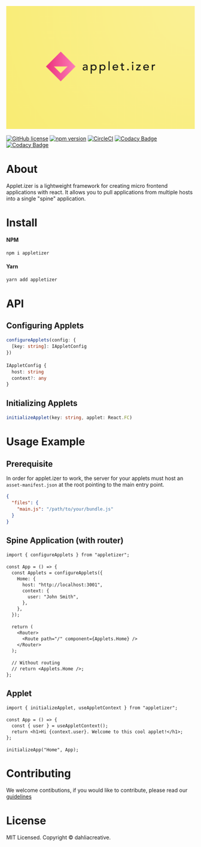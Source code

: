 ![applet.izer](https://github.com/dahliacreative/appletizer/blob/main/src/logo.png?raw=true)

[![GitHub license](https://img.shields.io/badge/license-MIT-blue.svg)](hhttps://github.com/dahliacreative/appletizer/blob/main/LICENSE)
[![npm version](https://img.shields.io/npm/v/appletizer.svg?style=flat)](https://www.npmjs.com/package/appletizer)
[![CircleCI](https://dl.circleci.com/status-badge/img/gh/dahliacreative/appletizer/tree/main.svg?style=shield)](https://dl.circleci.com/status-badge/redirect/gh/dahliacreative/appletizer/tree/main)
[![Codacy Badge](https://app.codacy.com/project/badge/Grade/c40cd0505a0f4eda9f665dc1b9ff9862)](https://www.codacy.com/gh/dahliacreative/appletizer/dashboard?utm_source=github.com&utm_medium=referral&utm_content=dahliacreative/appletizer&utm_campaign=Badge_Grade)
[![Codacy Badge](https://app.codacy.com/project/badge/Coverage/c40cd0505a0f4eda9f665dc1b9ff9862)](https://www.codacy.com/gh/dahliacreative/appletizer/dashboard?utm_source=github.com&utm_medium=referral&utm_content=dahliacreative/appletizer&utm_campaign=Badge_Coverage)

# About

Applet.izer is a lightweight framework for creating micro frontend applications with react. It allows you to pull applications from multiple hosts into a single "spine" application.

# Install

#### NPM

```
npm i appletizer
```

#### Yarn

```
yarn add appletizer
```

# API

## Configuring Applets

```ts
configureApplets(config: {
  [key: string]: IAppletConfig
})

IAppletConfig {
  host: string
  context?: any
}
```

## Initializing Applets

```ts
initializeApplet(key: string, applet: React.FC)
```

# Usage Example

## Prerequisite

In order for applet.izer to work, the server for your applets must host an `asset-manifest.json` at the root pointing to the main entry point.

```json
{
  "files": {
    "main.js": "/path/to/your/bundle.js"
  }
}
```

## Spine Application (with router)

```tsx
import { configureApplets } from "appletizer";

const App = () => {
  const Applets = configureApplets({
    Home: {
      host: "http://localhost:3001",
      context: {
        user: "John Smith",
      },
    },
  });

  return (
    <Router>
      <Route path="/" component={Applets.Home} />
    </Router>
  );

  // Without routing
  // return <Applets.Home />;
};
```

## Applet

```tsx
import { initializeApplet, useAppletContext } from "appletizer";

const App = () => {
  const { user } = useAppletContext();
  return <h1>Hi {context.user}. Welcome to this cool applet!</h1>;
};

initializeApp("Home", App);
```

# Contributing

We welcome contibutions, if you would like to contribute, please read our [guidelines](https://github.com/dahliacreative/appletizer/blob/main/CONTRIBUTING.md)

# License

MIT Licensed. Copyright © dahliacreative.
